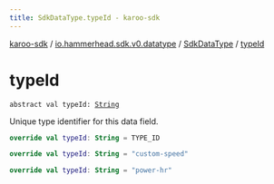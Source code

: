 ```yaml
---
title: SdkDataType.typeId - karoo-sdk
---
```


[karoo-sdk](../../index.html) / [io.hammerhead.sdk.v0.datatype](../index.html) / [SdkDataType](index.html) / [typeId](./type-id.html)

# typeId

`abstract val typeId: `[`String`](https://kotlinlang.org/api/latest/jvm/stdlib/kotlin/-string/index.html)

Unique type identifier for this data field.

``` kotlin
override val typeId: String = TYPE_ID
```

``` kotlin
override val typeId: String = "custom-speed"
```

``` kotlin
override val typeId: String = "power-hr"
```


